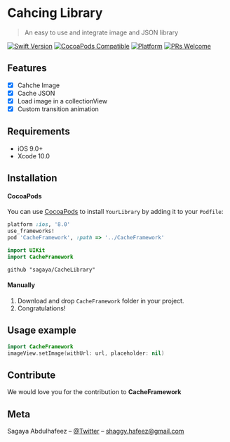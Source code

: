 
# Cahcing Library
> An easy to use and integrate image and JSON library

[![Swift Version][swift-image]][swift-url]
[![CocoaPods Compatible](https://img.shields.io/cocoapods/v/EZSwiftExtensions.svg)](https://img.shields.io/cocoapods/v/LFAlertController.svg)
[![Platform](https://img.shields.io/cocoapods/p/LFAlertController.svg?style=flat)](http://cocoapods.org/pods/LFAlertController)
[![PRs Welcome](https://img.shields.io/badge/PRs-welcome-brightgreen.svg?style=flat-square)](http://makeapullrequest.com)



## Features

- [x] Cahche Image
- [x] Cache JSON
- [x] Load image in a collectionView
- [x] Custom transition animation

## Requirements

- iOS 9.0+
- Xcode 10.0

## Installation

#### CocoaPods
You can use [CocoaPods](http://cocoapods.org/) to install `YourLibrary` by adding it to your `Podfile`:

```ruby
platform :ios, '8.0'
use_frameworks!
pod 'CacheFramework', :path => '../CacheFramework'
```


``` swift
import UIKit
import CacheFramework
```

```
github "sagaya/CacheLibrary"
```
#### Manually
1. Download and drop ```CacheFramework``` folder in your project.
2. Congratulations!

## Usage example

```swift
import CacheFramework
imageView.setImage(withUrl: url, placeholder: nil)
```

## Contribute

We would love you for the contribution to **CacheFramework**

## Meta

Sagaya Abdulhafeez – [@Twitter](https://twitter.com/sagaya_hafeez) – shaggy.hafeez@gmail.com



[swift-image]:https://img.shields.io/badge/swift-swift%204-yellow.svg
[swift-url]: https://swift.org/
[license-image]: https://img.shields.io/badge/License-MIT-blue.svg
[license-url]: LICENSE
[travis-image]: https://img.shields.io/travis/dbader/node-datadog-metrics/master.svg?style=flat-square
[travis-url]: https://travis-ci.org/dbader/node-datadog-metrics
[codebeat-image]: https://codebeat.co/badges/c19b47ea-2f9d-45df-8458-b2d952fe9dad
[codebeat-url]: https://codebeat.co/projects/github-com-vsouza-awesomeios-com
